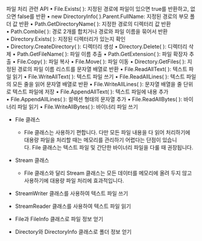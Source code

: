 파일 처리 관련 API
	• File.Exists( ): 지정된 경로에 파일이 있으면 true를 반환하고, 없으면 false를 반환
	• new DirectoryInfo( ).Parent.FullName: 지정된 경로의 부모 폴더 값 반환
	• Path.GetDirectoryName( ): 지정한 경로의 디렉터리 값 반환
	• Path.Combile( ): 경로 2개를 합치거나 경로와 파일 이름을 묶어서 반환
	• Directory.Exists( ): 지정된 디렉터리가 있는지 확인
	• Directory.CreateDirectory( ): 디렉터리 생성
	• Directory.Delete( ): 디렉터리 삭제
	• Path.GetFileName( ): 파일 이름 추출
	• Path.GetExtension( ): 파일 확장자 추출
	• File.Copy( ): 파일 복사
	• File.Move( ): 파일 이동
	• Directory.GetFiles( ): 지정된 경로의 파일 이름 리스트를 문자열 배열로 반환
	• File.ReadAllText( ): 텍스트 파일 읽기
	• File.WriteAllText( ): 텍스트 파일 쓰기
	• File.ReadAllLines( ): 텍스트 파일의 모든 줄을 읽어 문자열 배열로 반환
	• File.WriteAllLines( ): 문자열 배열을 줄 단위로 텍스트 파일에 저장
	• File.AppendAllText( ): 텍스트 파일에 내용 추가
	• File.AppendAllLines( ): 컬렉션 형태의 문자열 추가
	• File.ReadAllBytes( ): 바이너리 파일 읽기
	• File.WriteAllBytes( ): 바이너리 파일 쓰기

- File 클래스
	- File 클래스는 사용하기 편합니다. 다만 모든 파일 내용을 다 읽어 처리하기에 대용량 파일을 처리할 때는 메모리를 관리하기 어렵다는 단점이 있습니다. File 클래스는 텍스트 파일 및 간단한 바이너리 파일을 다룰 때 권장됩니다.
- Stream 클래스
	- File 클래스와 달리 Stream 클래스는 모든 데이터를 메모리에 올려 두지 않고 사용하기에 대용량 파일 처리에 효과적입니다.

- StreamWriter 클래스를 사용하여 텍스트 파일 쓰기
- StreamReader 클래스를 사용하여 텍스트 파일 읽기
- File과 FileInfo 클래스로 파일 정보 얻기
- Directory와 DirectoryInfo 클래스로 폴더 정보 얻기